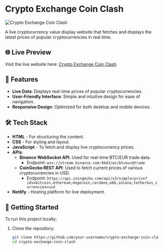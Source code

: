# Crypto Exchange Coin Clash

![Crypto Exchange Coin Clash](https://crypto-exchange-coin-clash-sourav.netlify.app/)

A live cryptocurrency value display website that fetches and displays the latest prices of popular cryptocurrencies in real time.

## 🌐 Live Preview

Visit the live website here: [Crypto Exchange Coin Clash](https://crypto-exchange-coin-clash-sourav.netlify.app/)

## 📌 Features

- **Live Data**: Displays real-time prices of popular cryptocurrencies.
- **User-Friendly Interface**: Simple and intuitive design for ease of navigation.
- **Responsive Design**: Optimized for both desktop and mobile devices.

## 🛠️ Tech Stack

- **HTML** - For structuring the content.
- **CSS** - For styling and layout.
- **JavaScript** - To fetch and display live cryptocurrency prices.
- **APIs**:
  - **Binance WebSocket API**: Used for real-time BTC/EUR trade data.
    - Endpoint: `wss://stream.binance.com:9443/ws/btceur@trade`
  - **CoinGecko REST API**: Used to fetch current prices of various cryptocurrencies in USD.
    - Endpoint: `https://api.coingecko.com/api/v3/simple/price?ids=bitcoin,ethereum,dogecoin,cardano,okb,solana,tether&vs_currencies=usd`
- **Netlify** - Hosting platform for live deployment.

## 🚀 Getting Started

To run this project locally:

1. Clone the repository:
   ```bash
   git clone https://github.com/your-username/crypto-exchange-coin-clash.git
   cd crypto-exchange-coin-clash
